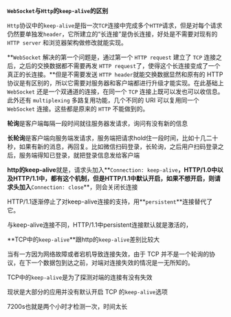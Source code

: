 **`WebSocket`与`Http`的`keep-alive`的区别**

`Http`协议中的`keep-alive`是指一次`TCP`连接中完成多个`HTTP`请求，但是对每个请求仍然要单独发`header`，它所建立的“长连接”是伪长连接，好处是不需要对现有的 `HTTP server` 和浏览器架构做修改就能实现。

**`WebSocket` 解决的第一个问题是，通过第一个 `HTTP request` 建立了 `TCP` 连接之后，之后的交换数据都不需要再发 `HTTP request`了，使得这个长连接变成了一个真正的长连接。**但是不需要发送 `HTTP header`就能交换数据显然和原有的 HTTP 协议是有区别的，所以它需要对服务器和客户端都进行升级才能实现。在此基础上 `WebSocket` 还是一个双通道的连接，在同一个 `TCP` 连接上既可以发也可以收信息。此外还有 `multiplexing` 多路复用功能，几个不同的 URI 可以复用同一个 `WebSocket` 连接。这些都是原来的 `HTTP` 不能做到的。





**轮询**是客户端每隔一段时间就往服务器发请求，询问有没有新的信息

**长轮询**是客户端向服务端发请求，服务端把请求hold住一段时间，比如十几二十秒，如果有新的消息，再回复。比如微信扫码登录，长轮询，之后用户扫码登录之后，服务端得知已登录，就把登录信息发给客户端

**http的keep-alive**就是，请求头加入**`Connection: keep-alive`**，HTTP/1.0中以及HTTP/1.1中，都有这个机制，但是HTTP/1.1中默认开启，如果不想开启，则请求头加入**`Connection: close`**，则会关闭长连接

HTTP/1.1逐渐停止了对keep-alive连接的支持，用**`persistent`**连接替代了它。

与keep-alive连接不同，HTTP/1.1中persistent连接默认就是激活的，





**TCP中的`keep-alive`**跟http的`keep-alive`差别比较大

当有一方因为网络故障或者宕机导致连接失效，由于 TCP 并不是一个轮询的协议，在下一个数据包到达之前，对端对连接失效的情况是一无所知的。

TCP中的`keep-alive`是为了探测对端的连接有没有失效

现状是大部分的应用并没有默认开启 TCP 的`keep-alive`选项

7200s也就是两个小时才检测一次，时间太长